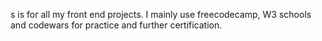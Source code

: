 s is for all my front end projects. I mainly use freecodecamp, W3 schools and codewars for practice and further certification.
